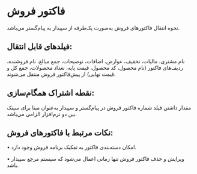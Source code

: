 # فاکتور فروش

نحوه انتقال فاکتورهای فروش به‌صورت یک‌طرفه از سپیدار به پیام‌گستر می‌باشد.

## فیلدهای قابل انتقال: 

نام مشتری، مالیات، تخفیف، عوارض، اضافات، توضیحات، جمع مبالغ، نام فروشنده، ردیف‌های فاکتور (نام محصول، کد محصول، قیمت پایه، تعداد محصولات، جمع کل و قیمت نهایی) از پیش‌فاکتور فروش منتقل می‌شوند.

## نقطه اشتراک همگام‌سازی:

مقدار داشتن فیلد شماره فاکتور فروش در پیام‌گستر و سپیدار به‌عنوان مبنا برای سینک بین دو نرم‌افزار الزامی می‌باشد.

## نکات مرتبط با فاکتورهای فروش:

•    امکان دسته‌بندی فاکتور به تفکیک برنامه فروش وجود دارد.

•    ویرایش و حذف فاکتور فروش تنها زمانی اعمال می‌شود که سیستم مرجع سپیدار باشد.
